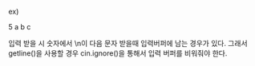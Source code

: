 ex)

5
a b c

입력 받을 시 숫자에서 \n이 다음 문자 받을때 입력버퍼에 남는 경우가 있다.
그래서 getline()을 사용할 경우 cin.ignore()을 통해서 입력 버퍼를 비워줘야 한다.
